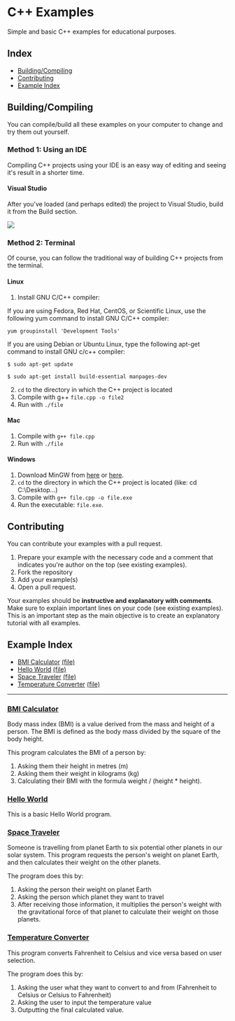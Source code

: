 # C++ Examples

Simple and basic C++ examples for educational purposes.

## Index

- [Building/Compiling](#building_compiling)
- [Contributing](#contributing)
- [Example Index](#example_index)

## <a name="building_compiling"></a>Building/Compiling

You can compile/build all these examples on your computer to change and try them out yourself.

### Method 1: Using an IDE

Compiling C++ projects using your IDE is an easy way of editing and seeing it's result in a shorter time.

#### Visual Studio

After you've loaded (and perhaps edited) the project to Visual Studio, build it from the Build section.

<img src="https://lh3.googleusercontent.com/Ka6JdtFN6rrfV5ID8JNZ6KhLYTA0b6p3mVMnEqqmd0uHltUTUMC42qMG2wecbTcKKWx6oDuXN6s-4CNbEPVy=w3584-h1836-rw"></img>

### Method 2: Terminal

Of course, you can follow the traditional way of building C++ projects from the terminal.

#### Linux

1. Install GNU C/C++ compiler:

If you are using Fedora, Red Hat, CentOS, or Scientific Linux, use the following yum command to install GNU C/C++ compiler:

`yum groupinstall 'Development Tools'`

If you are using Debian or Ubuntu Linux, type the following apt-get command to install GNU c/c++ compiler:

`$ sudo apt-get update`

`$ sudo apt-get install build-essential manpages-dev`

2. `cd` to the directory in which the C++ project is located
3. Compile with g++ `file.cpp -o file2`
4. Run with `./file`

#### Mac

1. Compile with `g++ file.cpp`
2. Run with `./file`

#### Windows

1. Download MinGW from [here](https://sourceforge.net/projects/mingw-w64/) or [here](https://sourceforge.net/projects/mingw/files/OldFiles/).
2. `cd` to the directory in which the C++ project is located (like: cd C:\Desktop\...)
3. Compile with `g++ file.cpp -o file.exe`
4. Run the executable: `file.exe`.

## <a name="contributing"></a>Contributing

You can contribute your examples with a pull request.

1. Prepare your example with the necessary code and a comment that indicates you're author on the top (see existing examples).
2. Fork the repository
3. Add your example(s)
4. Open a pull request.

Your examples should be **instructive and explanatory with comments**. Make sure to explain important lines on your code (see existing examples). This is an important step as the main objective is to create an explanatory tutorial with all examples.

## <a name="example_index"></a>Example Index

- [BMI Calculator](#bmi_calculator) [(file)](bmi.cpp)
- [Hello World](#hello_world) [(file)](helloworld.cpp)
- [Space Traveler](#space_traveler) [(file)](space.cpp)
- [Temperature Converter](#temperature_converter) [(file)](temperature.cpp)

---

### <a name="bmi_calculator"></a>[BMI Calculator](bmi.cpp)

Body mass index (BMI) is a value derived from the mass and height of a person. The BMI is defined as the body mass divided by the square of the body height.

This program calculates the BMI of a person by:

1. Asking them their height in metres (m)
2. Asking them their weight in kilograms (kg)
3. Calculating their BMI with the formula weight / (height \* height).

### <a name="hello_world"></a>[Hello World](helloworld.cpp)

This is a basic Hello World program.

### <a name="space_traveler"></a>[Space Traveler](space.cpp)

Someone is travelling from planet Earth to six potential other planets in our solar system. This program requests the person's weight on planet Earth, and then calculates their weight on the other planets.

The program does this by:

1. Asking the person their weight on planet Earth
2. Asking the person which planet they want to travel
3. After receiving those information, it multiplies the person's weight with the gravitational force of that planet to calculate their weight on those planets.

### <a name="temperature_converter"></a>[Temperature Converter](temperature.cpp)

This program converts Fahrenheit to Celsius and vice versa based on user selection.

The program does this by:

1. Asking the user what they want to convert to and from (Fahrenheit to Celsius or Celsius to Fahrenheit)
2. Asking the user to input the temperature value
3. Outputting the final calculated value.
